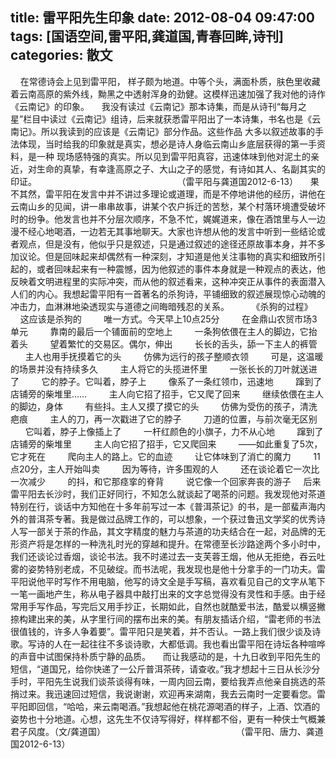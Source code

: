 title: 雷平阳先生印象
date: 2012-08-04 09:47:00
tags: [国语空间,雷平阳,龚道国,青春回眸,诗刊]
categories: 散文
---
  &nbsp;
   &nbsp;
   在常德诗会上见到雷平阳，
  样子颇为地道。中等个头，满面朴质，肤色里收藏着云南高原的紫外线，黝黑之中透射浑身的劲健。这模样迅速加强了我对他的诗作《云南记》的印象。
  &nbsp;
   &nbsp;
   我没有读过《云南记》那本诗集，而是从诗刊“每月之星”栏目中读过《云南记》组诗，后来就获悉雷平阳出了一本诗集，书名也是《云南记》。所以我读到的应该是<!-- more -->《云南记》部分作品。这些作品
  大多以叙述故事的手法体现，当时给我的印象就是真实，想必是诗人身临云南山乡底层获得的第一手资料，是一种
  现场感特强的真实。所以见到雷平阳真容，迅速体味到他对泥土的亲近，对生命的真挚，有幸逢高原之子、大山之子的感觉，有诗如其人、名副其实的印证。
  &nbsp;
   &nbsp;
   &nbsp;
   &nbsp;
   &nbsp;
   &nbsp;
   &nbsp;
   &nbsp;
   &nbsp;
   &nbsp;
   &nbsp;
   &nbsp;
   &nbsp;
   &nbsp;
   &nbsp;
   &nbsp;
   &nbsp;
   &nbsp;
   &nbsp;
   &nbsp;
   &nbsp;
   &nbsp;
   &nbsp;
   &nbsp;
   &nbsp;
   &nbsp;
   &nbsp;
   &nbsp;
   （雷平阳与龚道国2012-6-13）
   &nbsp; &nbsp; 果不其然，雷平阳在发言中并不讲过多理论或道理，而是不停地讲他的经历，讲他在云南山乡的见闻，讲一串串故事，讲某个农户拆迁的苦愁，某个村落环境遭受破坏时的纷争。他发言也并不分层次顺序，不急不忙，娓娓道来，像在酒馆里与人一边漫不经心地喝酒，一边若无其事地聊天。大家也许想从他的发言中听到一些结论或者观点，但是没有，他似乎只是叙述，只是通过叙述的途径还原故事本身，并不多加议论。但是回味起来却偶然有一种深刻，才知道是他关注事物的真实和细致所引起的，或者回味起来有一种震憾，因为他叙述的事件本身就是一种观点的表达，他反映着文明进程里的实际冲突，而从他的叙述看来，这种冲突正从事件的表面潜入人们的内心。我想起雷平阳有一首著名的杀狗诗，平铺细致的叙述展现惊心动魄的冲击力，血淋淋地染透现实与道德之间晦暗残忍的关系。
    &nbsp; &nbsp; &nbsp; &nbsp; 《杀狗的过程》
    &nbsp;
     &nbsp;
     &nbsp;
     &nbsp;
     这应该是杀狗的
    &nbsp;
     &nbsp;
     &nbsp;
     &nbsp;
     唯一方式。今天早上10点25分
    &nbsp;
     &nbsp;
     &nbsp;
     &nbsp;
     在金鼎山农贸市场3单元
    &nbsp;
     &nbsp;
     &nbsp;
     &nbsp;
     靠南的最后一个铺面前的空地上
    &nbsp;
     &nbsp;
     &nbsp;
     &nbsp;
     一条狗依偎在主人的脚边，它抬着头
    &nbsp;
     &nbsp;
     &nbsp;
     &nbsp;
     望着繁忙的交易区。偶尔，伸出
    &nbsp;
     &nbsp;
     &nbsp;
     &nbsp;
     长长的舌头，舔一下主人的裤管
    &nbsp;
     &nbsp;
     &nbsp;
     &nbsp;
     主人也用手抚摸着它的头
    &nbsp;
     &nbsp;
     &nbsp;
     &nbsp;
     仿佛为远行的孩子整顺衣领
    &nbsp;
     &nbsp;
     &nbsp;
     &nbsp;
     可是，这温暖的场景并没有持续多久
    &nbsp;
     &nbsp;
     &nbsp;
     &nbsp;
     主人将它的头揽进怀里
    &nbsp;
     &nbsp;
     &nbsp;
     &nbsp;
     一张长长的刀叶就送进了
    &nbsp;
     &nbsp;
     &nbsp;
     &nbsp;
     它的脖子。它叫着，脖子上
    &nbsp;
     &nbsp;
     &nbsp;
     &nbsp;
     像系了一条红领巾，迅速地
    &nbsp;
     &nbsp;
     &nbsp;
     &nbsp;
     蹿到了店铺旁的柴堆里……
    &nbsp;
     &nbsp;
     &nbsp;
     &nbsp;
     主人向它招了招手，它又爬了回来
    &nbsp;
     &nbsp;
     &nbsp;
     &nbsp;
     继续依偎在主人的脚边，身体
    &nbsp;
     &nbsp;
     &nbsp;
     &nbsp;
     有些抖。主人又摸了摸它的头
    &nbsp;
     &nbsp;
     &nbsp;
     &nbsp;
     仿佛为受伤的孩子，清洗疤痕
    &nbsp;
     &nbsp;
     &nbsp;
     &nbsp;
     主人的刀，再一次戳进了它的脖子
    &nbsp;
     &nbsp;
     &nbsp;
     &nbsp;
     刀道的位置，与前次毫无区别
    &nbsp;
     &nbsp;
     &nbsp;
     &nbsp;
     它叫着，脖子上像插上了
    &nbsp;
     &nbsp;
     &nbsp;
     &nbsp;
     一杆红颜色的小旗子，力不从心地
    &nbsp;
     &nbsp;
     &nbsp;
     &nbsp;
     蹿到了店铺旁的柴堆里
    &nbsp;
     &nbsp;
     &nbsp;
     &nbsp;
     主人向它招了招手，它又爬回来
    &nbsp;
     &nbsp;
     &nbsp;
     &nbsp;
     ——如此重复了5次，它才死在
    &nbsp;
     &nbsp;
     &nbsp;
     &nbsp;
     爬向主人的路上。它的血迹
    &nbsp;
     &nbsp;
     &nbsp;
     &nbsp;
     让它体味到了消亡的魔力
    &nbsp;
     &nbsp;
     &nbsp;
     &nbsp;
     11点20分，主人开始叫卖
    &nbsp;
     &nbsp;
     &nbsp;
     &nbsp;
     因为等待，许多围观的人
    &nbsp;
     &nbsp;
     &nbsp;
     &nbsp;
     还在谈论着它一次比一次减少
    &nbsp;
     &nbsp;
     &nbsp;
     &nbsp;
     的抖，和它那痉挛的脊背
    &nbsp;
     &nbsp;
     &nbsp;
     &nbsp;
     说它像一个回家奔丧的游子
   &nbsp;
    &nbsp;
    后来雷平阳去长沙时，我们正好同行，不知怎么就谈起了喝茶的问题。我发现他对茶道特别在行，谈话中方知他在十多年前写过一本《普洱茶记》的书，是一部蜚声海内外的普洱茶专著。我是做过品牌工作的，可以想象，一个获过鲁迅文学奖的优秀诗人写一部关于茶的作品，其文字精度的魅力与茶道的功夫结合在一起，对品牌的无形资产将是怎样的一种洗礼时光的穿越和提升。在常德至长沙路途两个多小时中，我们还谈论过香烟，谈论书法。我不时递过去一支芙蓉王烟，他从无拒绝，吞云吐雾的姿势特别老成，不见破绽。而书法呢，我发现也是他十分拿手的一门功夫。雷平阳说他平时写作不用电脑，他写的诗文全是手写稿，喜欢看见自己的文字从笔下一笔一画地产生，称从电子器具中敲打出来的文字总觉得没有灵性和手感。由于经常用手写作品，写完后又用手抄正，长期如此，自然也就酷爱书法，酷爱以横竖撇捺构建出来的美，从字里行间的摆布出来的美。有朋友插话介绍，“雷老师的书法很值钱的，许多人争着要”。雷平阳只是笑着，并不否认。一路上我们很少谈及诗歌。写诗的人在一起往往不多谈诗歌，大都低调。我也看出雷平阳在诗坛各种喧哗的声音中试图保持朴质宁静的品质。
   &nbsp;
    &nbsp;
    而让我感动的是，十九日收到平阳先生的短信，“道国兄，给你快递了一公斤普洱茶砖，请查收。”我才想起十三日从长沙分手时，平阳先生说我们谈茶谈得有味，一周内回云南，要给我弄点他亲自挑选的茶捎过来。我迅速回过短信，我说谢谢，欢迎再来湖南，我去云南时一定要看您。雷平阳即回信，“哈哈，来云南喝酒。”我想起他在桃花源喝酒的样子，上酒、饮酒的姿势也十分地道。心想，这先生不仅诗写得好，样样都不俗，更有一种侠士气概兼君子风度。（文/龚道国）
  &nbsp;
   &nbsp;
   &nbsp;
   &nbsp;
   &nbsp;
   &nbsp;
   &nbsp;
   &nbsp;
   &nbsp;
   &nbsp;
   &nbsp;
   &nbsp;
   &nbsp;
   &nbsp;
   &nbsp;
   &nbsp;
   &nbsp;
   &nbsp;
   &nbsp;
   &nbsp;
   &nbsp;
   &nbsp;
   &nbsp;
   &nbsp;
   &nbsp;
   &nbsp;
  （雷平阳、唐力、龚道国2012-6-13）
